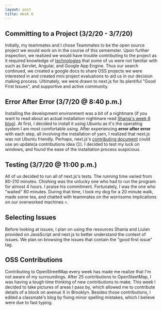 ```yaml
---
layout: post
title: Week 6
---
```


Committing to a Project (3/2/20 - 3/7/20)
---
Initially, my teammates and I chose Teammates to be the open source project we would work on in the course of this sememster. Upon further inspection, we realized we would have trouble contributing to the project as it required knowledge of [technologies](https://github.com/TEAMMATES/teammates/blob/master/docs/CONTRIBUTING.md) that some of us were not familiar with such as Servlet, Angular, and Google App Engine. Thus our search continued, we created a google docs to share OSS projects we were interested in and created mini project evaluations to aid us in our decision making process. Ultimately, we were drawn to next.js for its plentiful "Good First Issues", and supportive and active community. 

Error After Error (3/7/20 @ 8:40 p.m.)
---
Installing the development environment was a bit of a nightmare (if you want to read about an actual installation nightmare read [Shania's week 6 blog]()). At first, I decided to install it using Ubuntu as it's the operating system I am most comfortable using. After experiencing **error after error** with each step, all involving the installation of yarn, I realized that next.js was not Ubuntu friendly. Perhaps, next.js's [contributing document](https://github.com/zeit/next.js/blob/canary/contributing.md) could use an update(a contributions idea :smirk:). I decided to test my luck on windows, and found the ease of the installation process suspicious.

Testing (3/7/20 @ 11:00 p.m.)
---
All of us decided to run all of next.js's tests. The running time varied from 80-210 minutes. Chishing was the unlucky one who had to run the program for almost 4 hours. I praise his commitment. Fortunately, I was the one who "waited" 80 minutes. During that time, I took my dog for a 20 minute walk, made some tea, and chatted with teammates on the worrisome implications on our overworked machines :skull:. 

Selecting Issues
---
Before looking at issues, I plan on using the resources Shania and Liulan provided on JavaScript and next.js to better understand the context of issues. We plan on browsing the issues that contain the "good first issue" tag.

OSS Contributions
---
Contributing to OpenStreetMap every week has made me realize that I'm not aware of my surroundings. After 25 contributions to OpenSteetMap, I was having a tough time thinking of new contributions to make. This week I decided to take pictures of areas I pass by, which allowed me to contribute details of a block on avenue X in Brooklyn. Besides those contributions, I edited a classmate's blog by fixing minor spelling mistakes, which I believe were due to fast typing.
